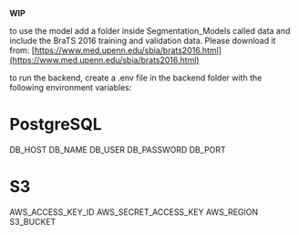 **WIP**

to use the model add a folder inside Segmentation_Models called data and include the BraTS 2016 training and validation data.
Please download it from: [https://www.med.upenn.edu/sbia/brats2016.html](https://www.med.upenn.edu/sbia/brats2016.html)

to run the backend, create a .env file in the backend folder with the following environment variables:

# PostgreSQL

DB_HOST
DB_NAME
DB_USER
DB_PASSWORD
DB_PORT

# S3

AWS_ACCESS_KEY_ID
AWS_SECRET_ACCESS_KEY
AWS_REGION
S3_BUCKET
